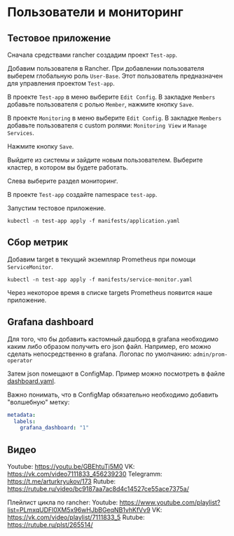 # Пользователи и мониторинг

## Тестовое приложение

Сначала средствами rancher создадим проект `Test-app`.

Добавим пользователя в Rancher. При добавлении пользователя выберем глобальную роль `User-Base`.
Этот пользователь предназначен для управления проектом `Test-app`.

В проекте `Test-app` в меню выберите `Edit Config`. В закладке `Members` добавьте пользователя с
ролью `Member`, нажмите кнопку `Save`.

В проекте `Monitoring` в меню выберите `Edit Config`. В закладке `Members` добавьте пользователя с
custom ролями: `Monitoring View` и `Manage Services`.

Нажмите кнопку `Save`.

Выйдите из системы и зайдите новым пользователем. Выберите кластер, в котором вы 
будете работать.

Слева выберите раздел мониторинг.

В проекте `Test-app` создайте namespace `test-app`.

Запустим тестовое приложение.

```shell
kubectl -n test-app apply -f manifests/application.yaml
```

## Сбор метрик

Добавим target в текущий экземпляр Prometheus при помощи `ServiceMonitor`.

```shell
kubectl -n test-app apply -f manifests/service-monitor.yaml
```

Через некоторое время в списке targets Prometheus появится наше приложение.

## Grafana dashboard

Для того, что бы добавить кастомный дашборд в grafana необходимо каким либо образом получить его json файл.
Например, его можно сделать непосредственно в grafana. Логопас по умолчанию: `admin/prom-operator` 

Затем json помещают в ConfigMap. Пример можно посмотреть в файле 
[dashboard.yaml](../02-monitoring/manifests/dashboard.yaml).

Важно понимать, что в ConfigMap обязательно необходимо добавить "волшебную" метку:

```yaml
metadata:
  labels:
    grafana_dashboard: "1"
```

## Видео

Youtube: https://youtu.be/GBEhtuTj5M0
VK: https://vk.com/video7111833_456239230
Telegramm: https://t.me/arturkryukov/173
Rutube: https://rutube.ru/video/bc9187aa7ac8d4c14527ce55ace7375a/

Плейлист цикла по rancher: 
Youtube: https://www.youtube.com/playlist?list=PLmxqUDFl0XM5x96wHJbBGeqNB1vhKfVv9
VK: https://vk.com/video/playlist/7111833_5
Rutube: https://rutube.ru/plst/265514/